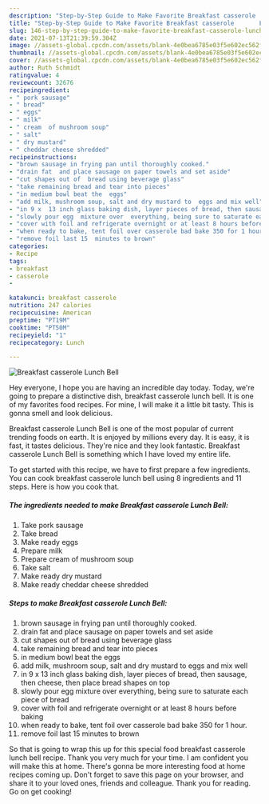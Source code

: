 ```yaml
---
description: "Step-by-Step Guide to Make Favorite Breakfast casserole       Lunch Bell"
title: "Step-by-Step Guide to Make Favorite Breakfast casserole       Lunch Bell"
slug: 146-step-by-step-guide-to-make-favorite-breakfast-casserole-lunch-bell
date: 2021-07-13T21:39:59.304Z
image: //assets-global.cpcdn.com/assets/blank-4e0bea6785e03f5e602ec562f230caae08da540cada707380b4fe1bbebba43da.png
thumbnail: //assets-global.cpcdn.com/assets/blank-4e0bea6785e03f5e602ec562f230caae08da540cada707380b4fe1bbebba43da.png
cover: //assets-global.cpcdn.com/assets/blank-4e0bea6785e03f5e602ec562f230caae08da540cada707380b4fe1bbebba43da.png
author: Ruth Schmidt
ratingvalue: 4
reviewcount: 32676
recipeingredient:
- " pork sausage"
- " bread"
- " eggs"
- " milk"
- " cream  of mushroom soup"
- " salt"
- " dry mustard"
- " cheddar cheese shredded"
recipeinstructions:
- "brown sausage in frying pan until thoroughly cooked."
- "drain fat  and place sausage on paper towels and set aside"
- "cut shapes out of  bread using beverage glass"
- "take remaining bread and tear into pieces"
- "in medium bowl beat the  eggs"
- "add milk, mushroom soup, salt and dry mustard to  eggs and mix well"
- "in 9 x  13 inch glass baking dish, layer pieces of bread, then sausage, then cheese, then place bread shapes on top"
- "slowly pour egg  mixture over  everything, being sure to saturate each piece of bread"
- "cover with foil and refrigerate overnight or at least 8 hours before baking"
- "when ready to bake, tent foil over casserole bad bake 350 for 1 hour."
- "remove foil last 15  minutes to brown"
categories:
- Recipe
tags:
- breakfast
- casserole
- 

katakunci: breakfast casserole  
nutrition: 247 calories
recipecuisine: American
preptime: "PT19M"
cooktime: "PT50M"
recipeyield: "1"
recipecategory: Lunch

---
```



![Breakfast casserole       Lunch Bell](//assets-global.cpcdn.com/assets/blank-4e0bea6785e03f5e602ec562f230caae08da540cada707380b4fe1bbebba43da.png)

Hey everyone, I hope you are having an incredible day today. Today, we're going to prepare a distinctive dish, breakfast casserole       lunch bell. It is one of my favorites food recipes. For mine, I will make it a little bit tasty. This is gonna smell and look delicious.

Breakfast casserole       Lunch Bell is one of the most popular of current trending foods on earth. It is enjoyed by millions every day. It is easy, it is fast, it tastes delicious. They're nice and they look fantastic. Breakfast casserole       Lunch Bell is something which I have loved my entire life.




To get started with this recipe, we have to first prepare a few ingredients. You can cook breakfast casserole       lunch bell using 8 ingredients and 11 steps. Here is how you cook that.

<!--inarticleads1-->

##### The ingredients needed to make Breakfast casserole       Lunch Bell:

1. Take  pork sausage
1. Take  bread
1. Make ready  eggs
1. Prepare  milk
1. Prepare  cream  of mushroom soup
1. Take  salt
1. Make ready  dry mustard
1. Make ready  cheddar cheese shredded




<!--inarticleads2-->

##### Steps to make Breakfast casserole       Lunch Bell:

1. brown sausage in frying pan until thoroughly cooked.
1. drain fat  and place sausage on paper towels and set aside
1. cut shapes out of  bread using beverage glass
1. take remaining bread and tear into pieces
1. in medium bowl beat the  eggs
1. add milk, mushroom soup, salt and dry mustard to  eggs and mix well
1. in 9 x  13 inch glass baking dish, layer pieces of bread, then sausage, then cheese, then place bread shapes on top
1. slowly pour egg  mixture over  everything, being sure to saturate each piece of bread
1. cover with foil and refrigerate overnight or at least 8 hours before baking
1. when ready to bake, tent foil over casserole bad bake 350 for 1 hour.
1. remove foil last 15  minutes to brown




So that is going to wrap this up for this special food breakfast casserole       lunch bell recipe. Thank you very much for your time. I am confident you will make this at home. There's gonna be more interesting food at home recipes coming up. Don't forget to save this page on your browser, and share it to your loved ones, friends and colleague. Thank you for reading. Go on get cooking!

